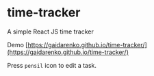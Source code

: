 # time-tracker
A simple React JS time tracker

Demo [https://gaidarenko.github.io/time-tracker/](https://gaidarenko.github.io/time-tracker/)

Press `pensil` icon to edit a task.
